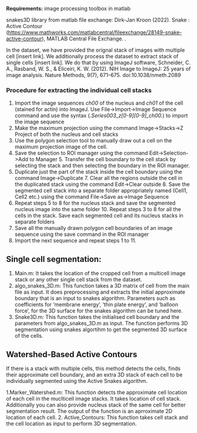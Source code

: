 
**Requirements:**
image processing toolbox in matlab 

snakes3D library from matlab file exchange:  Dirk-Jan Kroon (2022). Snake : Active Contour (https://www.mathworks.com/matlabcentral/fileexchange/28149-snake-active-contour), MATLAB Central File Exchange. .

In the dataset, we have provided the orignal stack of images with multiple cell [insert link]. We additionally process the dataset to extract stack of single cells [insert link]. We do that by using ImageJ software, Schneider, C. A., Rasband, W. S., & Eliceiri, K. W. (2012). NIH Image to ImageJ: 25 years of image analysis. Nature Methods, 9(7), 671–675. doi:10.1038/nmeth.2089

### Procedure for extracting the individual cell stacks 
1. Import the image sequences *ch00* of the nucleus and *ch01* of the cell (stained for actin) into ImageJ.  Use File->Import->Image Sequence command and use the syntax (.*Series003_z[0-9][0-9]_ch00.*) to  import the image sequence 
2. Make the maximum projection using the command Image->Stacks->Z Project of both the nucleus and  cell stacks 
3. Use the polygon selection tool to manually draw out a cell on the maximum projection image of the cell. 
4. Save the selection to ROI manager using the command Edit->Selection->Add to Manager 5. Transfer the cell boundary to the cell stack by selecting the stack and then selecting the boundary in the  ROI manager. 
6. Duplicate just the part of the stack inside the cell boundary using the command Image->Duplicate 7. Clear all the regions outside the cell in the duplicated stack using the command Edit->Clear outside 8. Save the segmented cell stack into a separate folder appropriately named (Cell1, Cell2 etc.) using the  command File->Save as->Image Sequence 
9. Repeat steps 5 to 8 for the nucleus stack and save the segmented nucleus image into the same folder 10. Repeat steps 3 to 8 for all the cells in the stack. Save each segmented cell and its nucleus stacks in  separate folders 
11. Save all the manually drawn polygon cell boundaries of an image sequence using the save command in  the ROI manager 
12. Import the next sequence and repeat steps 1 to 11. 


## Single cell segmentation:
1. Main.m: It takes the location of the cropped cell from a multicell image stack or any other single cell stack from the dataset.
2. algo_snakes_3D.m: This function takes a 3D matrix of cell from the main file as input. It does preprocessing and extracts the initial approximate boundary that is an input to snakes algorithm. Parameters such as coefficients for ‘membrane energy’, ‘thin plate energy’, and ‘balloon force’, for the 3D surface for the snakes algorithm can be tuned here.
3. Snake3D.m: This function takes the initialised cell boundary and the parameters from algo_snakes_3D.m as input. The function performs 3D segmentation using snakes algortihm to get the segmented 3D surface of the cells. 


## Watershed-Based Active Contours

If there is a stack with multiple cells, this method detects the cells, finds their approximate cell boundary, and an extra 3D stack of each cell to be individually segmented using the Active Snakes algorithm. 

1.Marker_Watershed.m: This function detects the approximate cell location of each cell in the muclticell image stacks. It takes location of cell stack. Additionally you can also provide nucleus stack of the same cell for better segmentation result. The output of the function is an aprroximate 2D location of each cell.
2. Active_Contours: This function takes cell stack and the cell location as input to perform 3D segmentation. 
